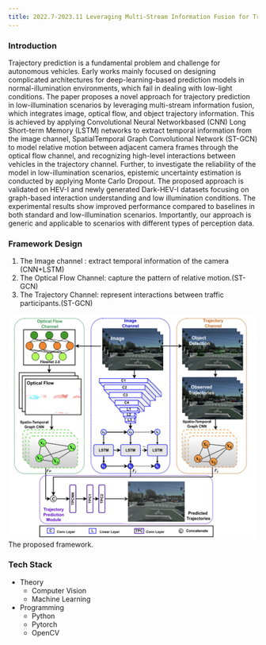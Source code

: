 ```yaml
---
title: 2022.7-2023.11 Leveraging Multi-Stream Information Fusion for Trajectory Prediction
---
```


### Introduction

Trajectory prediction is a fundamental problem and
challenge for autonomous vehicles. Early works mainly focused
on designing complicated architectures for deep-learning-based
prediction models in normal-illumination environments, which
fail in dealing with low-light conditions. The paper proposes
a novel approach for trajectory prediction in low-illumination
scenarios by leveraging multi-stream information fusion, which
integrates image, optical flow, and object trajectory information.
This is achieved by applying Convolutional Neural Networkbased (CNN) Long Short-term Memory (LSTM) networks to
extract temporal information from the image channel, SpatialTemporal Graph Convolutional Network (ST-GCN) to model relative motion between adjacent camera frames through the optical
flow channel, and recognizing high-level interactions between
vehicles in the trajectory channel. Further, to investigate the
reliability of the model in low-illumination scenarios, epistemic
uncertainty estimation is conducted by applying Monte Carlo
Dropout. The proposed approach is validated on HEV-I and
newly generated Dark-HEV-I datasets focusing on graph-based
interaction understanding and low illumination conditions. The
experimental results show improved performance compared to
baselines in both standard and low-illumination scenarios. Importantly, our approach is generic and applicable to scenarios with
different types of perception data. 

### Framework Design

1. The Image channel : extract temporal information of the
camera (CNN+LSTM)
2. The Optical Flow Channel: capture the pattern of relative motion.(ST-GCN)
3. The Trajectory Channel: represent interactions between traffic participants.(ST-GCN)

[//]: # (![framwork]&#40;https://github.com/TommyGong08/tommygong08.github.io/blob/main/_includes/img/0_Multi_Stream.png&#41;)

<div class="card mb-3">
    <img class="card-img-top" src="https://raw.githubusercontent.com/TommyGong08/tommygong08.github.io/main/_includes/img/0_Multi_Stream.png"/>
    <div class="card-body bg-light">
        <div class="card-text">
            The proposed framework.
        </div>
    </div>
</div>


### Tech Stack
- Theory
  - Computer Vision
  - Machine Learning
- Programming
  - Python
  - Pytorch
  - OpenCV





